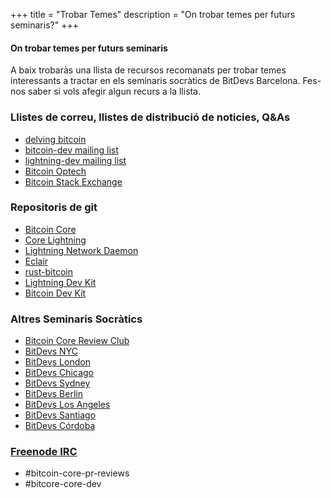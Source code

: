 +++
title = "Trobar Temes"
description = "On trobar temes per futurs seminaris?"
+++

#### On trobar temes per futurs seminaris

A baix trobaràs una llista de recursos recomanats per trobar temes interessants a tractar en els seminaris socràtics de BitDevs Barcelona.
Fes-nos saber si vols afegir algun recurs a la llista.

### Llistes de correu, llistes de distribució de noticies, Q&As

  - [delving bitcoin](https://delvingbitcoin.org/)
  - [bitcoin-dev mailing list](https://groups.google.com/g/bitcoindev)
  - [lightning-dev mailing list](https://lists.linuxfoundation.org/mailman/listinfo/lightning-dev)
  - [Bitcoin Optech](https://bitcoinops.org/)
  - [Bitcoin Stack Exchange](https://bitcoin.stackexchange.com/)

### Repositoris de git

  - [Bitcoin Core](https://github.com/bitcoin/bitcoin)
  - [Core Lightning](https://github.com/ElementsProject/lightning)
  - [Lightning Network Daemon](https://github.com/lightningnetwork/lnd)
  - [Eclair](https://github.com/ACINQ/eclair)
  - [rust-bitcoin](https://github.com/rust-bitcoin)
  - [Lightning Dev Kit](https://github.com/orgs/lightningdevkit)
  - [Bitcoin Dev Kit](https://github.com/bitcoindevkit)

### Altres Seminaris Socràtics

  - [Bitcoin Core Review Club](https://bitcoincore.reviews/)
  - [BitDevs NYC](https://bitdevs.org)
  - [BitDevs London](https://www.meetup.com/London-Bitcoin-Devs/)
  - [BitDevs Chicago](http://chibitdevs.org/)
  - [BitDevs Sydney](https://www.meetup.com/Bitcoin_Sydney/)
  - [BitDevs Berlin](https://bitdevs.berlin/)
  - [BitDevs Los Angeles](https://bitdevsla.org)
  - [BitDevs Santiago](https://santiagobitdevs.com/)
  - [BitDevs Córdoba](https://bitdevscordoba.github.io/)

### [Freenode IRC](https://freenode.net/)

  - #bitcoin-core-pr-reviews
  - #bitcore-core-dev
